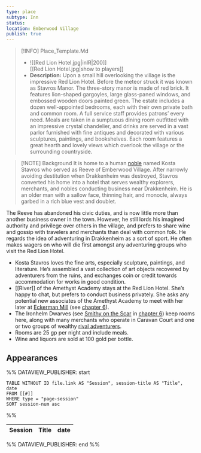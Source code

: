 ```yaml
---
type: place
subtype: Inn
status: 
location: Emberwood Village
publish: true
---
```


>[!INFO] Place_Template.Md
>- ![[Red Lion Hotel.jpg|inlR|200]]
<br/> [[Red Lion Hotel.jpg|show to players]]
> - **Description:** Upon a small hill overlooking the village is the impressive Red Lion Hotel. Before the meteor struck it was known as Stavros Manor. The three-story manor is made of red brick. It features lion-shaped gargoyles, large glass-paned windows, and embossed wooden doors painted green. The estate includes a dozen well-appointed bedrooms, each with their own private bath and common room. A full service staff provides patrons’ every need. Meals are taken in a sumptuous dining room outfitted with an impressive crystal chandelier, and drinks are served in a vast parlor furnished with fine antiques and decorated with various sculptures, paintings, and bookshelves. Each room features a great hearth and lovely views which overlook the village or the surrounding countryside.

>[!NOTE] Background
It is home to a human [noble](https://www.dndbeyond.com/monsters/16966-noble) named Kosta Stavros who served as Reeve of Emberwood Village. After narrowly avoiding destitution when Drakkenheim was destroyed, Stavros converted his home into a hotel that serves wealthy explorers, merchants, and nobles conducting business near Drakkenheim. He is an older man with a sallow face, thinning hair, and monocle, always garbed in a rich blue vest and doublet.

The Reeve has abandoned his civic duties, and is now little more than another business owner in the town. However, he still lords his imagined authority and privilege over others in the village, and prefers to share wine and gossip with travelers and merchants than deal with common folk. He regards the idea of adventuring in Drakkenheim as a sort of sport. He often makes wagers on who will die first amongst any adventuring groups who visit the Red Lion Hotel.

- Kosta Stavros loves the fine arts, especially sculpture, paintings, and literature. He’s assembled a vast collection of art objects recovered by adventurers from the ruins, and exchanges coin or credit towards accommodation for works in good condition.
- [[River]] of the Amethyst Academy stays at the Red Lion Hotel. She’s happy to chat, but prefers to conduct business privately. She asks any potential new associates of the Amethyst Academy to meet with her later at [Eckerman Mill](https://www.dndbeyond.com/sources/dodr/outside-the-walls#EckermanMill) (see [chapter 6](https://www.dndbeyond.com/sources/dodr/outside-the-walls)).
- The Ironhelm Dwarves (see [Smithy on the Scar](https://www.dndbeyond.com/sources/dodr/outside-the-walls#SmithyOnTheScar) in [chapter 6](https://www.dndbeyond.com/sources/dodr/outside-the-walls)) keep rooms here, along with many merchants who operate in Caravan Court and one or two groups of wealthy [rival adventurers](https://www.dndbeyond.com/sources/dodr/running-the-campaign#RivalAdventurers).
- Rooms are 25 gp per night and include meals.
- Wine and liquors are sold at 100 gold per bottle.

## Appearances

%% DATAVIEW_PUBLISHER: start
```dataview
TABLE WITHOUT ID file.link AS "Session", session-title AS "Title", date
FROM [[#]]
WHERE type = "page-session"
SORT session-num asc
```
%%

| Session | Title | date |
| ------- | ----- | ---- |

%% DATAVIEW_PUBLISHER: end %%